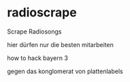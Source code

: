 # radioscrape
Scrape Radiosongs


hier dürfen nur die besten mitarbeiten

how to hack bayern 3

gegen das konglomerat von plattenlabels
